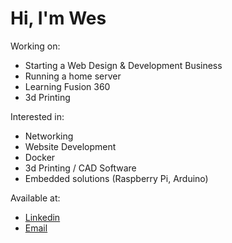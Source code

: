 # Hi, I'm Wes

Working on:
* Starting a Web Design & Development Business
* Running a home server
* Learning Fusion 360
* 3d Printing

Interested in:
* Networking
* Website Development
* Docker
* 3d Printing / CAD Software
* Embedded solutions (Raspberry Pi, Arduino)

Available at:
* [Linkedin](https://www.linkedin.com/in/wes-ai/)
* [Email](mailto:wesleydeansmith@gmail.com)
